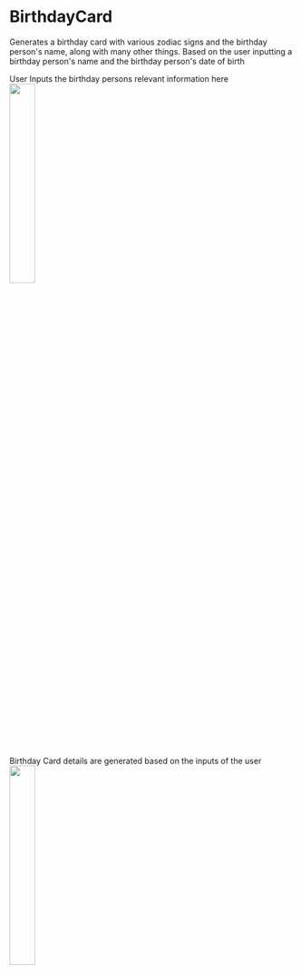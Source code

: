 # BirthdayCard
Generates a birthday card with various zodiac signs and the birthday person's name, along with many other things. 
Based on the user inputting a birthday person's name and the birthday person's date of birth

User Inputs the birthday persons relevant information here
<img src="https://github.com/DalvinWray/BirthdayCard/assets/122240870/0ff32ed9-597c-4e8c-ad59-d0e9a45b5f36" width=30% height=30%>


Birthday Card details are generated based on the inputs of the user
<img src="https://github.com/DalvinWray/BirthdayCard/assets/122240870/41a31f39-5735-4b6d-8d86-8eb152a18f56" width=30% height=30%>


